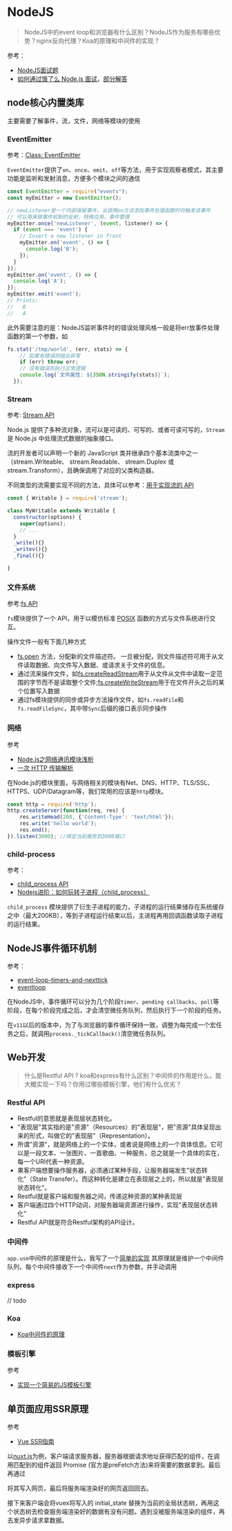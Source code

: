 NodeJS
===

> NodeJS中的event loop和浏览器有什么区别？NodeJS作为服务有哪些优势？nginx反向代理？Koa的原理和中间件的实现？

参考：
* [NodeJS面试题](https://github.com/jimuyouyou/node-interview-questions)
* [如何通过饿了么 Node.js 面试](https://elemefe.github.io/node-interview/#/sections/zh-cn/)，[部分解答](https://www.jianshu.com/p/5fe87b14340e?utm_campaign=maleskine&utm_content=note&utm_medium=seo_notes&utm_source=recommendation)

## node核心内置类库
主要需要了解事件，流，文件，网络等模块的使用

### EventEmitter
参考：[Class: EventEmitter](https://nodejs.org/api/events.html#events_class_eventemitter)

`EventEmitter`提供了`on`、`once`、`emit`、`off`等方法，用于实现观察者模式，其主要功能是监听和发射消息，方便多个模块之间的通信

```js
const EventEmitter = require("events");
const myEmitter = new EventEmitter();

// newListener是一个内部保留事件，当调用on方法添加事件处理函数时将触发该事件
// 可以用来做事件机制的反射，特殊应用，事件管理
myEmitter.once('newListener', (event, listener) => {
  if (event === 'event') {
    // Insert a new listener in front
    myEmitter.on('event', () => {
      console.log('B');
    });
  }
});
myEmitter.on('event', () => {
  console.log('A');
});
myEmitter.emit('event');
// Prints:
//   B
//   A
```

此外需要注意的是：NodeJS监听事件时的错误处理风格一般是将err放事件处理函数的第一个参数，如
```js
fs.stat('/tmp/world', (err, stats) => {
    // 如果有错误则抛出异常
    if (err) throw err;
    // 没有错误则执行正常逻辑
    console.log(`文件属性: ${JSON.stringify(stats)}`);
  });
```

### Stream
参考: [Stream API](http://nodejs.cn/api/stream.html)

Node.js 提供了多种流对象，流可以是可读的、可写的、或者可读可写的，`Stream`是 Node.js 中处理流式数据的抽象接口。

流的开发者可以声明一个新的 JavaScript 类并继承四个基本流类中之一（stream.Writeable、 stream.Readable、 stream.Duplex 或 stream.Transform），且确保调用了对应的父类构造器。

不同类型的流需要实现不同的方法，具体可以参考：[用于实现流的 API](http://nodejs.cn/api/stream.html#stream_api_for_stream_implementers)
```js
const { Writable } = require('stream');

class MyWritable extends Writable {
  constructor(options) {
    super(options);
    // ...
  }
  _write(){}
  _writev(){} 
  _final(){}

}
```

### 文件系统
参考:[fs API](http://nodejs.cn/api/fs.html)

`fs`模块提供了一个 API，用于以模仿标准 [POSIX](https://zh.wikipedia.org/wiki/%E5%8F%AF%E7%A7%BB%E6%A4%8D%E6%93%8D%E4%BD%9C%E7%B3%BB%E7%BB%9F%E6%8E%A5%E5%8F%A3) 函数的方式与文件系统进行交互。

操作文件一般有下面几种方式
* [fs.open](http://nodejs.cn/api/fs.html#fs_file_descriptors) 方法，分配新的文件描述符。 一旦被分配，则文件描述符可用于从文件读取数据、向文件写入数据、或请求关于文件的信息。
* 通过流来操作文件，如[fs.createReadStream](http://nodejs.cn/api/fs.html#fs_fs_createreadstream_path_options)用于从文件从文件中读取一定范围的字节而不是读取整个文件;[fs.createWriteStream](http://nodejs.cn/api/fs.html#fs_fs_createwritestream_path_options)用于在文件开头之后的某个位置写入数据
* 通过fs模块提供的同步或异步方法操作文件，如`fs.readFile`和`fs.readFileSync`，其中带`Sync`后缀的接口表示同步操作

### 网络
参考
* [Node.js之网络通讯模块浅析](https://segmentfault.com/a/1190000008908077)
* [一次 HTTP 传输解析](https://nodejs.org/zh-cn/docs/guides/anatomy-of-an-http-transaction/)

在Node.js的模块里面，与网络相关的模块有Net、DNS、HTTP、TLS/SSL、HTTPS、UDP/Datagram等，我们常用的应该是`http`模块。

```js
const http = require('http');
http.createServer(function(req, res) {
    res.writeHead(200, {'Content-Type': 'text/html'});
    res.write('hello world');
    res.end();
}).listen(3000); //绑定当前服务到3000端口
```

### child-process
参考：
* [child_process API](http://nodejs.cn/api/child_process.html)
* [Nodejs进阶：如何玩转子进程（child_process）](https://www.cnblogs.com/chyingp/p/node-learning-guide-child_process.html)

`child_process` 模块提供了衍生子进程的能力，子进程的运行结果储存在系统缓存之中（最大200KB），等到子进程运行结束以后，主进程再用回调函数读取子进程的运行结果。

## NodeJS事件循环机制
参考：
* [event-loop-timers-and-nexttick](https://nodejs.org/en/docs/guides/event-loop-timers-and-nexttick/)
* [eventloop](./eventLoop.md)


在NodeJS中，事件循环可以分为几个阶段`timer`、`pending callbacks`、`poll`等阶段，在每个阶段完成之后，才会清空微任务队列，然后执行下一个阶段的任务。

在`v11`以后的版本中，为了与浏览器的事件循环保持一致，调整为每完成一个宏任务之后，就调用`process._tickCallback()`清空微任务队列。


## Web开发
> 什么是Restful API ? koa和express有什么区别？中间件的作用是什么，能大概实现一下吗？你用过哪些模板引擎，他们有什么优劣？

### Restful API
* Restful的意思就是表现层状态转化。
* "表现层"其实指的是"资源"（Resources）的"表现层"，把"资源"具体呈现出来的形式，叫做它的"表现层"（Representation）。
* 所谓"资源"，就是网络上的一个实体，或者说是网络上的一个具体信息。它可以是一段文本、一张图片、一首歌曲、一种服务，总之就是一个具体的实在，每一个URI代表一种资源。
* 果客户端想要操作服务器，必须通过某种手段，让服务器端发生"状态转化"（State Transfer）。而这种转化是建立在表现层之上的，所以就是"表现层状态转化"。
* Restful就是客户端和服务器之间，传递这种资源的某种表现层
* 客户端通过四个HTTP动词，对服务器端资源进行操作，实现"表现层状态转化"
* Restful API就是符合Restful架构的API设计。

### 中间件
`app.use`中间件的原理是什么，我写了一个[简单的实现](https://github.com/tangxiangmin/JSMagic/tree/master/Middleware)
其原理就是维护一个中间件队列，每个中间件接收下一个中间件`next`作为参数，并手动调用

### express
// todo


### Koa
* [Koa中间件的原理](https://www.shymean.com/article/koa%E4%B8%AD%E9%97%B4%E4%BB%B6%E5%AF%BC%E8%87%B4%E6%8E%A5%E5%8F%A3404%E7%9A%84%E9%97%AE%E9%A2%98)

### 模板引擎
参考
* [实现一个简易的JS模板引擎](https://www.shymean.com/article/%E5%AE%9E%E7%8E%B0%E4%B8%80%E4%B8%AA%E7%AE%80%E6%98%93%E7%9A%84JS%E6%A8%A1%E6%9D%BF%E5%BC%95%E6%93%8E)

## 单页面应用SSR原理
参考
* [Vue SSR指南](https://ssr.vuejs.org/zh/#%E4%BB%80%E4%B9%88%E6%98%AF%E6%9C%8D%E5%8A%A1%E5%99%A8%E7%AB%AF%E6%B8%B2%E6%9F%93-ssr-%EF%BC%9F)

以[nuxt.js](https://zh.nuxtjs.org/)为例，客户端请求服务器，服务器根据请求地址获得匹配的组件，在调用匹配到的组件返回 Promise (官方是preFetch方法)来将需要的数据拿到。最后再通过

<script>window.__initial_state=data</script>
将其写入网页，最后将服务端渲染好的网页返回回去。

接下来客户端会将vuex将写入的 initial_state 替换为当前的全局状态树，再用这个状态树去检查服务端渲染好的数据有没有问题。遇到没被服务端渲染的组件，再去发异步请求拿数据。
